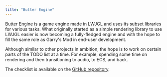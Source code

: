 ```yaml
---
title: "Butter Engine"
---
```


Butter Engine is a game engine made in LWJGL and uses its subset libraries for various tasks. What originally started as a simple rendering library to use LWJGL easier is now becoming a fully-fledged engine and with the hope to fill the same role as Garry's Mod in end-user development.

Although similar to other projects in ambition, the hope is to work on certain parts of the TODO list at a time. For example, spending some time on rendering and then transitioning to audio, to ECS, and back.

The checklist is available on the [GitHub repository](https://github.com/higgy999/ButterEngine).

